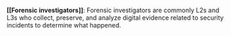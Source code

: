 **[[Forensic investigators]]**: Forensic investigators are commonly L2s and L3s who collect, preserve, and analyze digital evidence related to security incidents to determine what happened.